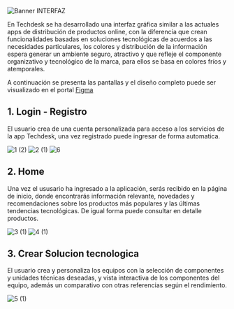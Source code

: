 ![Banner INTERFAZ](https://github.com/Mlermaa/APP_Desarrollo_Movil/assets/114120562/3a5b27ab-e7dd-4e28-9228-07f789275064)

En Techdesk se ha desarrollado una interfaz gráfica similar a las actuales apps de distribución de productos online, con la diferencia
que crean funcionalidades basadas en soluciones tecnológicas de acuerdos a las necesidades particulares, los colores y distribución 
de la información espera generar un ambiente seguro, atractivo y que refleje el componente organizativo y tecnológico de la marca, para ellos
se basa en colores fríos y atemporales.

A continuación se presenta las pantallas y el diseño completo puede ser visualizado en el portal [Figma](https://www.figma.com/proto/amY37t0Qyu8GkpP1xY7pEY/Untitled?type=design&node-id=2-369&t=jgHnpV4Pkbzk97DX-1&scaling=scale-down&page-id=0%3A1&starting-point-node-id=2%3A6&mode=design)

## 1. Login - Registro 
El usuario crea de una cuenta personalizada para acceso a los servicios de la app Techdesk, una vez registrado puede ingresar de forma automatica.

![1 (2)](https://github.com/Mlermaa/APP_Desarrollo_Movil/assets/114120562/86416315-2f34-4224-8057-fdee7c47026e)
![2 (1)](https://github.com/Mlermaa/APP_Desarrollo_Movil/assets/114120562/ac5f7d98-c006-472e-b4c5-69124e63a477)
![6](https://github.com/Mlermaa/APP_Desarrollo_Movil/assets/114120562/4f656a97-e3b3-4608-a40d-c48d8b2ad0bd)
## 2. Home
Una vez el ususario ha ingresado a la aplicación, serás recibido en la página de inicio, donde encontrarás información relevante, novedades y 
recomendaciones sobre los productos más populares y las últimas tendencias tecnológicas. De igual forma puede consultar en detalle productos.

![3 (1)](https://github.com/Mlermaa/APP_Desarrollo_Movil/assets/114120562/f21a3758-7604-4b68-874f-32b56178a7cc)
![4 (1)](https://github.com/Mlermaa/APP_Desarrollo_Movil/assets/114120562/a2cac438-22fb-4ca0-9b1f-1739a56f086e)
## 3. Crear Solucion tecnologica
El usuario crea y personaliza los equipos con la selección de componentes y unidades técnicas deseadas, y vista interactiva de los componentes
del equipo, además un comparativo con otras referencias según el rendimiento.

![5 (1)](https://github.com/Mlermaa/APP_Desarrollo_Movil/assets/114120562/0dcb90cb-04ea-4230-9f2b-af44442bf2ab)
